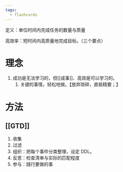 ```yaml
---
tags:
  - flashcards
---
```

定义：单位时间内完成任务的数量与质量

高效率：短时间内高质量地完成目标。（三个要点）

# 理念
1. 成功是无法学习的，但[[成事]]、高效是可以学习的。
	1. 关键的事情，轻松地做。【放弃琐碎，直抵精要；】

# 方法
## [[GTD]] 
1. 收集
2. 过滤
3. 组织：把每个事件分类整理，设定 DDL。
4. 反思：检查清单与实际的匹配程度
5. 参与：践行要做的事